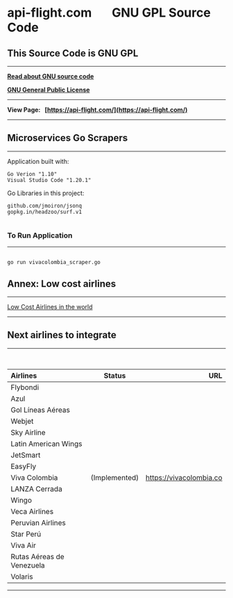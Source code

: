 # **api-flight.com &nbsp;&nbsp;&nbsp;&nbsp;&nbsp;&nbsp;GNU GPL Source Code**

## **This Source Code is GNU GPL**
---

**[Read about GNU source code](https://en.wikipedia.org/wiki/GNU)**

**[GNU General Public License](https://en.wikipedia.org/wiki/GNU_General_Public_License)**

---

**View Page:&nbsp;&nbsp;&nbsp;[https://api-flight.com/](https://api-flight.com/)**

---

## Microservices Go Scrapers
---

Application built with:

```
Go Verion "1.10"
Visual Studio Code "1.20.1"

```

Go Libraries in this project:

```
github.com/jmoiron/jsonq
gopkg.in/headzoo/surf.v1
 
```

### To Run Application
---

```

go run vivacolombia_scraper.go

```

## Annex: Low cost airlines
---

[Low Cost Airlines in the world](https://es.wikipedia.org/wiki/Anexo:Aerol%C3%ADneas_de_bajo_costo)

---
## Next airlines to integrate
---

<br />

|  Airlines                              |              Status                 |                               URL                             |  
| :------------------------------------- |:-----------------------------------:| -------------------------------------------------------------:|
|  Flybondi                              |                                     |                                                               |
|  Azul                                  |                                     |                                                               |
|  Gol Líneas Aéreas                     |                                     |                                                               |
|  Webjet                                |                                     |                                                               | 
|  Sky Airline                           |                                     |                                                               | 
|  Latin American Wings                  |                                     |                                                               | 
|  JetSmart                              |                                     |                                                               | 
|  EasyFly                               |                                     |                                                               | 
|  Viva Colombia                         |           (Implemented)             |             https://vivacolombia.co                           | 
|  LANZA Cerrada                         |                                     |                                                               | 
|  Wingo                                 |                                     |                                                               | 
|  Veca Airlines                         |                                     |                                                               | 
|  Peruvian Airlines                     |                                     |                                                               | 
|  Star Perú                             |                                     |                                                               | 
|  Viva Air                              |                                     |                                                               | 
|  Rutas Aéreas de Venezuela             |                                     |                                                               | 
|  Volaris                               |                                     |                                                               | 
--- 

